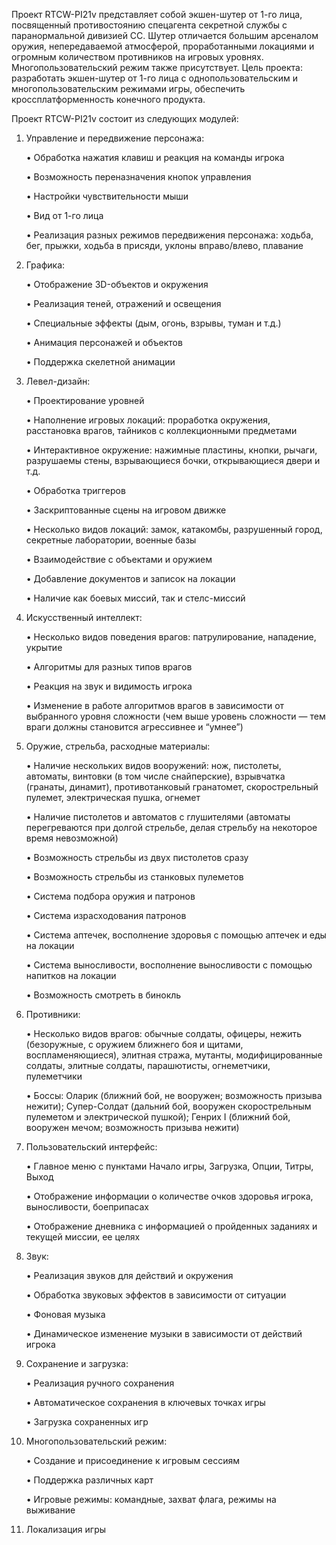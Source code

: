Проект RTCW-PI21v представляет собой экшен-шутер от 1-го лица, посвященный противостоянию спецагента секретной службы с паранормальной дивизией СС. Шутер отличается большим арсеналом оружия, непередаваемой атмосферой, проработанными локациями и огромным количеством противников на игровых уровнях. Многопользовательский режим также присутствует.
Цель проекта: разработать экшен-шутер от 1-го лица с однопользовательским и многопользовательским режимами игры, обеспечить кроссплатформенность конечного продукта.

Проект RTCW-PI21v состоит из следующих модулей:

1. Управление и передвижение персонажа:

   •	Обработка нажатия клавиш и реакция на команды игрока

   •	Возможность переназначения кнопок управления

   •	Настройки чувствительности мыши

   •	Вид от 1-го лица

   •	Реализация разных режимов передвижения персонажа: ходьба, бег, прыжки, ходьба в присяди, уклоны вправо/влево, плавание

2. Графика:

   •	Отображение 3D-объектов и окружения

   •	Реализация теней, отражений и освещения

   •	Специальные эффекты (дым, огонь, взрывы, туман и т.д.)

   •	Анимация персонажей и объектов

   •	Поддержка скелетной анимации

3. Левел-дизайн:

   •	Проектирование уровней

   •	Наполнение игровых локаций: проработка окружения, расстановка врагов, тайников с коллекционными предметами

   •	Интерактивное окружение: нажимные пластины, кнопки, рычаги, разрушаемы стены, взрывающиеся бочки, открывающиеся двери и т.д.

   •	Обработка триггеров

   •	Заскриптованные сцены на игровом движке

   •	Несколько видов локаций: замок, катакомбы, разрушенный город, секретные лаборатории, военные базы

   •	Взаимодействие с объектами и оружием

   •	Добавление документов и записок на локации

   •	Наличие как боевых миссий, так и стелс-миссий

4. Искусственный интеллект:

   •	Несколько видов поведения врагов: патрулирование, нападение, укрытие

   •	Алгоритмы для разных типов врагов

   •	Реакция на звук и видимость игрока

   •	Изменение в работе алгоритмов врагов в зависимости от выбранного уровня сложности (чем выше уровень сложности — тем враги должны становится агрессивнее и “умнее”)

5. Оружие, стрельба, расходные материалы:

   •	Наличие нескольких видов вооружений: нож, пистолеты, автоматы, винтовки (в том числе снайперские), взрывчатка (гранаты, динамит), противотанковый гранатомет, скорострельный пулемет, электрическая пушка, огнемет

   •	Наличие пистолетов и автоматов с глушителями (автоматы перегреваются при долгой стрельбе, делая стрельбу на некоторое время невозможной)

   •	Возможность стрельбы из двух пистолетов сразу

   •	Возможность стрельбы из станковых пулеметов

   •	Система подбора оружия и патронов

   •	Система израсходования патронов

   •	Система аптечек, восполнение здоровья с помощью аптечек и еды на локации

   •	Система выносливости, восполнение выносливости с помощью напитков на локации

   •	Возможность смотреть в бинокль

6. Противники:

   •	Несколько видов врагов: обычные солдаты, офицеры, нежить (безоружные, с оружием ближнего боя и щитами, воспламеняющиеся), элитная стража, мутанты, модифицированные солдаты, элитные солдаты, парашютисты, огнеметчики, пулеметчики

   •	Боссы: Оларик (ближний бой, не вооружен; возможность призыва нежити); Супер-Солдат (дальний бой, вооружен скорострельным пулеметом и электрической пушкой); Генрих I (ближний бой, вооружен мечом; возможность призыва нежити)

7. Пользовательский интерфейс:

   •	Главное меню с пунктами Начало игры, Загрузка, Опции, Титры, Выход

   •	Отображение информации о количестве очков здоровья игрока, выносливости, боеприпасах

   •	Отображение дневника с информацией о пройденных заданиях и текущей миссии, ее целях

8. Звук:

    •	Реализация звуков для действий и окружения

    •	Обработка звуковых эффектов в зависимости от ситуации

    •	Фоновая музыка

    •	Динамическое изменение музыки в зависимости от действий игрока

9. Сохранение и загрузка:

    •	Реализация ручного сохранения

    •	Автоматическое сохранения в ключевых точках игры

    •	Загрузка сохраненных игр

10. Многопользовательский режим:

    •	Создание и присоединение к игровым сессиям

    •	Поддержка различных карт

    •	Игровые режимы: командные, захват флага, режимы на выживание

11. Локализация игры

